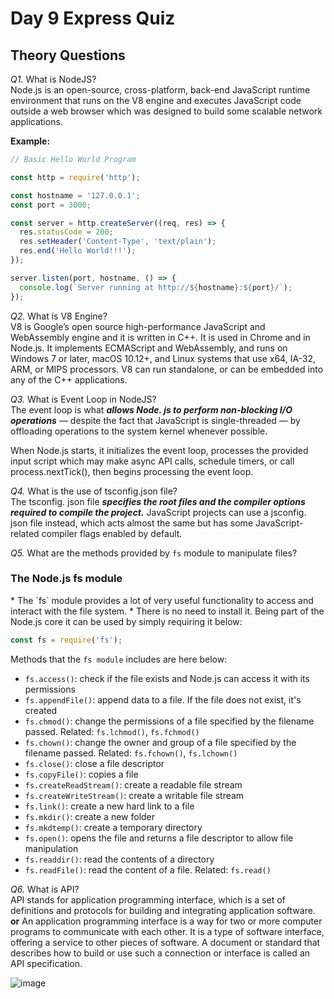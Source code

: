 # Day 9 Express Quiz 

## **Theory Questions** 

_Q1._ What is NodeJS?<br>
Node.js is an open-source, cross-platform, 
back-end JavaScript runtime environment that runs on the V8 engine and executes JavaScript code outside a web browser 
which was designed to build some scalable network applications.


**Example:**
```js
// Basic Hello World Program

const http = require('http');

const hostname = '127.0.0.1';
const port = 3000;

const server = http.createServer((req, res) => {
  res.statusCode = 200;
  res.setHeader('Content-Type', 'text/plain');
  res.end('Hello World!!!');
});

server.listen(port, hostname, () => {
  console.log(`Server running at http://${hostname}:${port}/`);
});
```
_Q2._ What is V8 Engine?<br>
V8 is Google’s open source high-performance JavaScript and WebAssembly engine and it is written in C++. 
It is used in Chrome and in Node.js.
It implements ECMAScript and WebAssembly, and runs on Windows 7 or later, macOS 10.12+, and Linux systems that use x64, IA-32, ARM, or MIPS processors.
V8 can run standalone, or can be embedded into any of the C++ applications.

_Q3._ What is Event Loop in NodeJS?<br>
The event loop is what ***allows Node. js to perform non-blocking I/O operations*** — despite the fact that JavaScript is single-threaded — by offloading operations to the system kernel whenever possible.

<p>When Node.js starts, it initializes the event loop, processes the provided input script which may make async API calls, schedule timers, or call process.nextTick(), then begins processing the event loop.</p>


_Q4._ What is the use of tsconfig.json file?<br>
The tsconfig. json file ***specifies the root files and the compiler options required to compile the project.*** JavaScript projects can use a jsconfig. 
json file instead, which acts almost the same but has some JavaScript-related compiler flags enabled by default.

_Q5._ What are the methods provided by `fs` module to manipulate files?<br>
<h3>The Node.js fs module</h3>
* The `fs` module provides a lot of very useful functionality to access and interact with the file system.
* There is no need to install it. Being part of the Node.js core it can be used by simply requiring it below:

```js
const fs = require('fs');
```


Methods that the `fs module` includes are here below:

* `fs.access()`: check if the file exists and Node.js can access it with its permissions
* `fs.appendFile()`: append data to a file. If the file does not exist, it's created
* `fs.chmod()`: change the permissions of a file specified by the filename passed. Related: `fs.lchmod()`, `fs.fchmod()`
* `fs.chown()`: change the owner and group of a file specified by the filename passed. Related: `fs.fchown()`, `fs.lchown()`
* `fs.close()`: close a file descriptor
* `fs.copyFile()`: copies a file
* `fs.createReadStream()`: create a readable file stream
* `fs.createWriteStream()`: create a writable file stream
* `fs.link()`: create a new hard link to a file
* `fs.mkdir()`: create a new folder
* `fs.mkdtemp()`: create a temporary directory
* `fs.open()`: opens the file and returns a file descriptor to allow file manipulation
* `fs.readdir()`: read the contents of a directory
* `fs.readFile()`: read the content of a file. Related: `fs.read()`

_Q6._ What is API?<br>
API stands for application programming interface, which is a set of definitions and protocols for building and integrating application software. 
**or** An application programming interface is a way for two or more computer programs to communicate with each other. 
It is a type of software interface, offering a service to other pieces of software. A document or standard that describes how to build or use such a connection or interface is called an API specification.

![image](https://www.cleveroad.com/images/article-previews/40ca78a7a9db7adfb6bb861fc6b8910ae2ef4bb79f5508007d166f01df5c1038.png)














